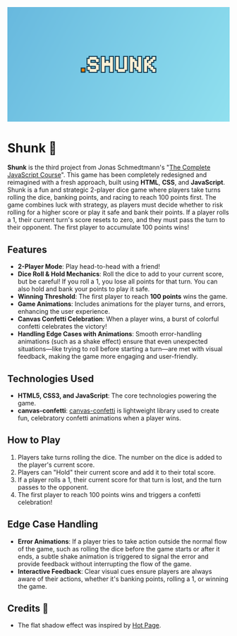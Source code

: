 ![](aesthetics/shunk-og.png)
# Shunk 🎲

**Shunk** is the third project from Jonas Schmedtmann's "[The Complete JavaScript Course](https://www.udemy.com/share/101Wfe3@JetUOQA5b7oD7aQshD-rlc9lnqIh5lz2hUjXtMipOi9QmcwOqTq0_-9SmUsYahJy/)". This game has been completely redesigned and reimagined with a fresh approach, built using **HTML**, **CSS**, and **JavaScript**. Shunk is a fun and strategic 2-player dice game where players take turns rolling the dice, banking points, and racing to reach 100 points first. The game combines luck with strategy, as players must decide whether to risk rolling for a higher score or play it safe and bank their points. If a player rolls a 1, their current turn's score resets to zero, and they must pass the turn to their opponent. The first player to accumulate 100 points wins!

## Features
- **2-Player Mode**: Play head-to-head with a friend!
- **Dice Roll & Hold Mechanics**: Roll the dice to add to your current score, but be careful! If you roll a 1, you lose all points for that turn. You can also hold and bank your points to play it safe.
- **Winning Threshold**: The first player to reach **100 points** wins the game.
- **Game Animations**: Includes animations for the player turns, and errors, enhancing the user experience.
- **Canvas Confetti Celebration**: When a player wins, a burst of colorful confetti celebrates the victory!
- **Handling Edge Cases with Animations**: Smooth error-handling animations (such as a shake effect) ensure that even unexpected situations—like trying to roll before starting a turn—are met with visual feedback, making the game more engaging and user-friendly.

## Technologies Used
- **HTML5, CSS3, and JavaScript**: The core technologies powering the game.
- **canvas-confetti**: [canvas-confetti](https://www.npmjs.com/package/canvas-confetti) is lightweight library used to create fun, celebratory confetti animations when a player wins.

## How to Play
1. Players take turns rolling the dice. The number on the dice is added to the player's current score.
2. Players can "Hold" their current score and add it to their total score.
3. If a player rolls a 1, their current score for that turn is lost, and the turn passes to the opponent.
4. The first player to reach 100 points wins and triggers a confetti celebration!

## Edge Case Handling
- **Error Animations**: If a player tries to take action outside the normal flow of the game, such as rolling the dice before the game starts or after it ends, a subtle shake animation is triggered to signal the error and provide feedback without interrupting the flow of the game.
- **Interactive Feedback**: Clear visual cues ensure players are always aware of their actions, whether it's banking points, rolling a 1, or winning the game.

## Credits 🙌
- The flat shadow effect was inspired by [Hot Page](https://hot.page).

